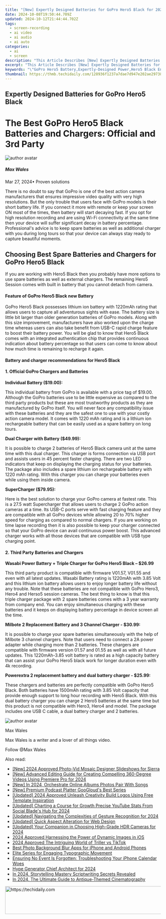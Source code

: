 ```yaml
---
title: "[New] Expertly Designed Batteries for GoPro Hero5 Black for 2024"
date: 2024-10-08T19:50:44.709Z
updated: 2024-10-12T21:44:44.702Z
tags: 
  - screen-recording
  - ai video
  - ai audio
  - ai auto
categories: 
  - ai
  - screen
description: "This Article Describes [New] Expertly Designed Batteries for GoPro Hero5 Black for 2024"
excerpt: "This Article Describes [New] Expertly Designed Batteries for GoPro Hero5 Black for 2024"
keywords: "\"GoPro Hero5 Battery,Expertly-Designed Power,Hero5 Black EnergyCell,Premium Hero5 Charger,DesignedBatteriesGoPro,OptimalHero5 BatteryTech,HighEnd HERO5 Battery\""
thumbnail: https://thmb.techidaily.com/128936f1237a7dae7d947e202ae29738fcba18f1e1925b63e660146e08554eaf.jpg
---
```


## Expertly Designed Batteries for GoPro Hero5 Black

# The Best GoPro Hero5 Black Batteries and Chargers: Official and 3rd Party

![author avatar](https://images.wondershare.com/filmora/article-images/max-wales-author.jpg)

##### Max Wales

 Mar 27, 2024• Proven solutions

 There is no doubt to say that GoPro is one of the best action camera manufacturers that ensures impressive video quality with very high resolutions. But the only trouble that users face with GoPro models is their short battery life. If you connect it more with remote or keep your screen ON most of the times, then battery will start decaying fast. If you opt for high resolution recording and are using Wi-Fi connectivity at the same time then your device will suffer significant decay in battery percentage. Professional's advice is to keep spare batteries as well as additional charger with you during long tours so that your device can always stay ready to capture beautiful moments.

## Choosing Best Spare Batteries and Chargers for GoPro Hero5 Black

 If you are working with Hero5 Black then you probably have more options to use spare batteries as well as external chargers. The remaining Hero5 Session comes with built in battery that you cannot detach from camera.

#### Feature of GoPro Hero5 Black new Battery

 GoPro Hero5 Black possesses lithium ion battery with 1220mAh rating that allows users to capture all adventurous sights with ease. The battery size is little bit larger than older generation batteries of GoPro models. Along with this size improvement, manufacturers have also worked upon the charge time whereas users can also take benefit from USB-C rapid charge feature to boost their battery power. You will be glad to know that Hero5 Black comes with an integrated authentication chip that provides continuous indication about battery percentage so that users can come to know about how much time is remaining to recharge it again.

#### Battery and charger recommendations for Hero5 Black

#### 1\.  Official GoPro Chargers and Batteries

 **Individual Battery ($19.00):**

 This individual battery from GoPro is available with a price tag of $19.00\. Although the GoPro batteries use to be little expensive as compared to the third party products but these are most trustworthy products as they are manufactured by GoPro itself. You will never face any compatibility issue with these batteries and they are the safest one to use with your costly action camera model. It comes with 1220 mAh rating and is a lithium ion rechargeable battery that can be easily used as a spare battery on long tours.

 **Dual Charger with Battery ($49.99):**

 It is possible to charge 2 batteries of Hero5 Black camera unit at the same time with this dual charger. This charger is forms connection via USB port and assists users in 45 percent faster charging. There are two LED indicators that keep on displaying the charging status for your batteries. The package also includes a spare lithium ion rechargeable battery with 1220 mAh rating. With this charger you can charge your batteries even while using them inside camera.

 **SuperCharger ($79.95):**

 Here is the best solution to charge your GoPro camera at fastest rate. This is a 27.5 watt Supercharger that allows users to charge 2 GoPro action cameras at a time. Its USB-C ports serve with fast charging feature and they are compatible with all GoPro devices while allowing 20 to 70% higher speed for charging as compared to normal chargers. If you are working on time lapse recording then it is also possible to keep your charger connected so that your GoPro device can avail continuous power boost. This advanced charger works with all those devices that are compatible with USB type charging point.

#### 2\.  Third Party Batteries and Chargers

 **Wasabi Power Battery + Triple Charger for GoPro Hero5 Black – $26.99**

 This third party product is compatible with firmware V01.57, V01.55 and even with all latest updates. Wasabi Battery rating is 1220mAh with 3.85 Volt and this lithium ion battery allows users to enjoy longer battery life without any trouble. Note that these batteries are not compatible with GoPro Hero3, Hero4 and Herso5 session cameras. The best thing to know is that this triple charger package with 2 spare batteries comes with a 3 year warranty from company end. You can enjoy simultaneous charging with these batteries and it keeps on displaying battery percentage in device screen all the time.

 **Milbote 2 Replacement Battery and 3 Channel Charger - $30.99:**

 It is possible to charge your spare batteries simultaneously with the help of Milbote 3 channel chargers. Note that users need to connect a 2A power adapter while charging more than 2 batteries. These chargers are compatible with firmware version 01.57 and 01.55 as well as with all future updates. This 1220mAh-3.85 volt battery is rated as a high capacity battery that can assist your GoPro Hero5 black work for longer duration even with 4k recording.

 **Powerextra 2 replacement battery and dual battery charger - $25.99:**

 These chargers and batteries are perfectly compatible with GoPro Hero5 Black. Both batteries have 1500mAh rating with 3.85 Volt capacity that provide enough support to long hour recording with Hero5 Black. With this dual battery charger you can charge 2 Hero5 batteries at the same time but this product is not compatible with Hero3, Hero4 and model. The package includes one USB C cable, a dual battery charger and 2 batteries.

![author avatar](https://images.wondershare.com/filmora/article-images/max-wales-author.jpg)

Max Wales

Max Wales is a writer and a lover of all things video.

Follow @Max Wales


<ins class="adsbygoogle"
     style="display:block"
     data-ad-format="autorelaxed"
     data-ad-client="ca-pub-7571918770474297"
     data-ad-slot="1223367746"></ins>



<ins class="adsbygoogle"
     style="display:block"
     data-ad-client="ca-pub-7571918770474297"
     data-ad-slot="8358498916"
     data-ad-format="auto"
     data-full-width-responsive="true"></ins>


<span class="atpl-alsoreadstyle">Also read:</span>
<div><ul>
<li><a href="https://article-knowledge.techidaily.com/new-2024-approved-photo-vid-mosaic-designer-slideshows-for-sierra/"><u>[New] 2024 Approved Photo-Vid Mosaic Designer Slideshows for Sierra</u></a></li>
<li><a href="https://article-knowledge.techidaily.com/new-advanced-editing-guide-for-creating-compelling-360-degree-videos-using-premiere-pro-for-2024/"><u>[New] Advanced Editing Guide for Creating Compelling 360-Degree Videos Using Premiere Pro for 2024</u></a></li>
<li><a href="https://article-knowledge.techidaily.com/new-in-2024-orchestrate-online-albums-photos-pair-with-songs/"><u>[New] In 2024, Orchestrate Online Albums Photos Pair With Songs</u></a></li>
<li><a href="https://extra-support.techidaily.com/new-premium-podcast-platter-googlouds-best-series/"><u>[New] Premium Podcast Platter GooGloud's Best Series</u></a></li>
<li><a href="https://article-knowledge.techidaily.com/updated-2024-approved-unleash-creativity-build-logos-using-free-template-inspiration/"><u>[Updated] 2024 Approved Unleash Creativity Build Logos Using Free Template Inspiration</u></a></li>
<li><a href="https://facebook-record-videos.techidaily.com/updated-charting-a-course-for-growth-precise-youtube-stats-from-social-blades-hub-for-2024/"><u>[Updated] Charting a Course for Growth Precise YouTube Stats From Social Blade's Hub for 2024</u></a></li>
<li><a href="https://article-knowledge.techidaily.com/updated-navigating-the-complexities-of-gesture-recognition-for-2024/"><u>[Updated] Navigating the Complexities of Gesture Recognition for 2024</u></a></li>
<li><a href="https://extra-skills.techidaily.com/updated-quick-aspect-alteration-for-web-design/"><u>[Updated] Quick Aspect Alteration for Web Design</u></a></li>
<li><a href="https://article-files.techidaily.com/updated-your-companion-in-choosing-high-grade-hdr-cameras-for-2024/"><u>[Updated] Your Companion in Choosing High-Grade HDR Cameras for 2024</u></a></li>
<li><a href="https://some-techniques.techidaily.com/2024-approved-harnessing-the-power-of-dynamic-images-in-ios/"><u>2024 Approved Harnessing the Power of Dynamic Images in iOS</u></a></li>
<li><a href="https://article-knowledge.techidaily.com/2024-approved-the-intriguing-world-of-triller-vs-tiktok/"><u>2024 Approved The Intriguing World of Triller vs TikTok</u></a></li>
<li><a href="https://article-knowledge.techidaily.com/best-photo-background-blur-apps-for-iphone-and-android-phones/"><u>Best Photo Background Blur Apps for iPhone and Android Phones</u></a></li>
<li><a href="https://extra-hints.techidaily.com/elite-series-for-engaging-typographic-movement/"><u>Elite Series for Engaging Typographic Movement</u></a></li>
<li><a href="https://fox-that.techidaily.com/ensuring-no-event-is-forgotten-troubleshooting-your-iphone-calendar-woes/"><u>Ensuring No Event Is Forgotten: Troubleshooting Your iPhone Calendar Woes</u></a></li>
<li><a href="https://article-knowledge.techidaily.com/hype-generator-chief-architect-for-2024/"><u>Hype Generator Chief Architect for 2024</u></a></li>
<li><a href="https://vp-tips.techidaily.com/in-2024-storytelling-mastery-scriptwriting-secrets-revealed/"><u>In 2024, Storytelling Mastery Scriptwriting Secrets Revealed</u></a></li>
<li><a href="https://youtube-help.techidaily.com/in-2024-the-ultimate-guide-to-antique-themed-cinematography/"><u>In 2024, The Ultimate Guide to Antique-Themed Cinematography</u></a></li>
</ul></div>

<!-- affiliate ads begin -->
<a href="https://appsumo.8odi.net/c/5597632/2037346/7443" target="_top" id="2037346">
  <img src="//a.impactradius-go.com/display-ad/7443-2037346" border="0" alt="https://techidaily.com" width="728" height="90"/>
</a>
<img height="0" width="0" src="https://appsumo.8odi.net/i/5597632/2037346/7443" style="position:absolute;visibility:hidden;" border="0" />
<!-- affiliate ads end -->

